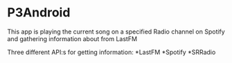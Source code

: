 # P3Android
This app is playing the current song on a specified Radio channel on Spotify and gathering information about from LastFM

Three different API:s for getting information:
*LastFM
*Spotify
*SRRadio
